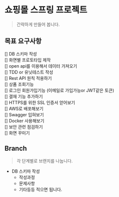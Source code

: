 # 쇼핑몰 스프링 프로젝트
> 간략하게 만들어 봅니다.

## 목표 요구사항
[]  DB 스키마 작성  
[]  화면별 프로토타입 제작  
[]  open api를 이용해서 데이터 가져오기  
[]  TDD or 유닛테스트 작성  
[]  Rest API 원칙 적용하기  
[]  상품 조회기능  
[]  로그인 회원가입기능 (이메일로 가입가능or JWT같은 토큰)  
[]  결재 기능 추가하기  
[]  HTTPS를 위한 SSL 인증서 얻어보기  
[]  AWS로 배포해보기  
[]  Swagger 입혀보기  
[]  Docker 사용해보기  
[]  보안 관련 점검하기  
[]  화면 꾸미기  
## Branch
> 각 단계별로 브랜치를 나눕니다.

* DB 스키마 작성
   * 작성과정
   * 문제사항
   * 기타등등 적으면 됩니다.
